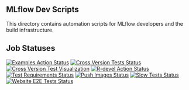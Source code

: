 ## MLflow Dev Scripts

This directory contains automation scripts for MLflow developers and the build infrastructure.

## Job Statuses

[![Examples Action Status](https://img.shields.io/github/actions/workflow/status/mlflow/dev/examples.yml.svg?branch=master&event=schedule&label=Examples&style=for-the-badge&logo=github)](https://github.com/mlflow/dev/actions/workflows/examples.yml?query=workflow%3AExamples+event%3Aschedule)
[![Cross Version Tests Status](https://img.shields.io/github/actions/workflow/status/mlflow/dev/cross-version-tests.yml.svg?branch=master&event=schedule&label=Cross%20version%20tests&style=for-the-badge&logo=github)](https://github.com/mlflow/dev/actions/workflows/cross-version-tests.yml?query=workflow%3A%22Cross+version+tests%22+event%3Aschedule)
[![Cross Version Test Visualization](https://img.shields.io/github/actions/workflow/status/mlflow/mlflow/xtest-viz.yml.svg?branch=master&event=schedule&label=Test%20Results%20Viz&style=for-the-badge&logo=github)](https://github.com/mlflow/mlflow/actions/workflows/xtest-viz.yml?query=workflow%3A%22Cross-Version+Test+Results+Visualization%22+event%3Aschedule)
[![R-devel Action Status](https://img.shields.io/github/actions/workflow/status/mlflow/dev/r.yml.svg?branch=master&event=schedule&label=r-devel&style=for-the-badge&logo=github)](https://github.com/mlflow/dev/actions/workflows/r.yml?query=workflow%3AR+event%3Aschedule)
[![Test Requirements Status](https://img.shields.io/github/actions/workflow/status/mlflow/dev/requirements.yml.svg?branch=master&event=schedule&label=test%20requirements&logo=github&style=for-the-badge)](https://github.com/mlflow/dev/actions/workflows/requirements.yml?query=workflow%3A%22Test+requirements%22+event%3Aschedule)
[![Push Images Status](https://img.shields.io/github/actions/workflow/status/mlflow/mlflow/push-images.yml.svg?event=release&label=push-images&logo=github&style=for-the-badge)](https://github.com/mlflow/mlflow/actions/workflows/push-images.yml?query=event%3Arelease)
[![Slow Tests Status](https://img.shields.io/github/actions/workflow/status/mlflow/dev/slow-tests.yml.svg?branch=master&event=schedule&label=slow-tests&logo=github&style=for-the-badge)](https://github.com/mlflow/dev/actions/workflows/slow-tests.yml?query=event%3Aschedule)
[![Website E2E Tests Status](https://img.shields.io/github/actions/workflow/status/mlflow/mlflow-website/e2e.yml.svg?branch=main&event=schedule&label=website-e2e&logo=github&style=for-the-badge)](https://github.com/mlflow/mlflow-website/actions/workflows/e2e.yml?query=event%3Aschedule)
